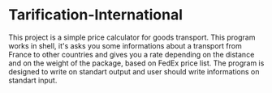 # Tarification-International

This project is a simple price calculator for goods transport. This program works in shell, it's asks you some informations about a transport from France to other countries and gives you a rate depending on the distance and on the weight of the package, based on FedEx price list. The program is designed to write on standart output and user should write informations on standart input.
